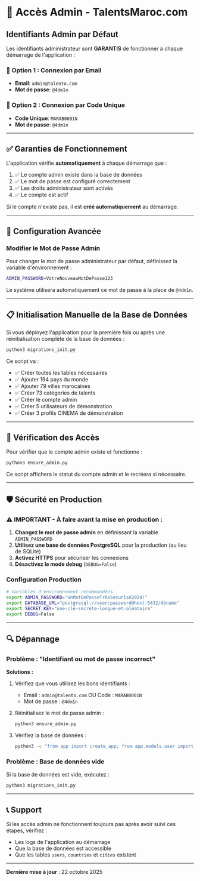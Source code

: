 # 🔐 Accès Admin - TalentsMaroc.com

## Identifiants Admin par Défaut

Les identifiants administrateur sont **GARANTIS** de fonctionner à chaque démarrage de l'application :

### 📧 Option 1 : Connexion par Email
- **Email**: `admin@talento.com`
- **Mot de passe**: `@4dm1n`

### 🔢 Option 2 : Connexion par Code Unique
- **Code Unique**: `MARAB0001N`
- **Mot de passe**: `@4dm1n`

---

## ✅ Garanties de Fonctionnement

L'application vérifie **automatiquement** à chaque démarrage que :

1. ✅ Le compte admin existe dans la base de données
2. ✅ Le mot de passe est configuré correctement
3. ✅ Les droits administrateur sont activés
4. ✅ Le compte est actif

Si le compte n'existe pas, il est **créé automatiquement** au démarrage.

---

## 🔧 Configuration Avancée

### Modifier le Mot de Passe Admin

Pour changer le mot de passe administrateur par défaut, définissez la variable d'environnement :

```bash
ADMIN_PASSWORD=VotreNouveauMotDePasse123
```

Le système utilisera automatiquement ce mot de passe à la place de `@4dm1n`.

---

## 📋 Initialisation Manuelle de la Base de Données

Si vous déployez l'application pour la première fois ou après une réinitialisation complète de la base de données :

```bash
python3 migrations_init.py
```

Ce script va :
- ✅ Créer toutes les tables nécessaires
- ✅ Ajouter 194 pays du monde
- ✅ Ajouter 79 villes marocaines
- ✅ Créer 73 catégories de talents
- ✅ Créer le compte admin
- ✅ Créer 5 utilisateurs de démonstration
- ✅ Créer 3 profils CINEMA de démonstration

---

## 🚀 Vérification des Accès

Pour vérifier que le compte admin existe et fonctionne :

```bash
python3 ensure_admin.py
```

Ce script affichera le statut du compte admin et le recréera si nécessaire.

---

## 🛡️ Sécurité en Production

### ⚠️ IMPORTANT - À faire avant la mise en production :

1. **Changez le mot de passe admin** en définissant la variable `ADMIN_PASSWORD`
2. **Utilisez une base de données PostgreSQL** pour la production (au lieu de SQLite)
3. **Activez HTTPS** pour sécuriser les connexions
4. **Désactivez le mode debug** (`DEBUG=False`)

### Configuration Production

```bash
# Variables d'environnement recommandées
export ADMIN_PASSWORD="UnMotDePasseTrèsSecurisé2024!"
export DATABASE_URL="postgresql://user:password@host:5432/dbname"
export SECRET_KEY="une-clé-secrète-longue-et-aléatoire"
export DEBUG=False
```

---

## 🔍 Dépannage

### Problème : "Identifiant ou mot de passe incorrect"

**Solutions :**

1. Vérifiez que vous utilisez les bons identifiants :
   - Email : `admin@talento.com` OU Code : `MARAB0001N`
   - Mot de passe : `@4dm1n`

2. Réinitialisez le mot de passe admin :
   ```bash
   python3 ensure_admin.py
   ```

3. Vérifiez la base de données :
   ```bash
   python3 -c "from app import create_app; from app.models.user import User; app = create_app(); app.app_context().push(); admin = User.query.filter_by(email='admin@talento.com').first(); print(f'Admin existe: {admin is not None}')"
   ```

### Problème : Base de données vide

Si la base de données est vide, exécutez :

```bash
python3 migrations_init.py
```

---

## 📞 Support

Si les accès admin ne fonctionnent toujours pas après avoir suivi ces étapes, vérifiez :
- Les logs de l'application au démarrage
- Que la base de données est accessible
- Que les tables `users`, `countries` et `cities` existent

---

**Dernière mise à jour** : 22 octobre 2025
